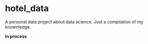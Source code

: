 # hotel_data
A personal data project about data science. Just a compilation of my knownledge.

**In process**
